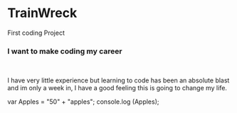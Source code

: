 # TrainWreck
First coding Project
<html>
  <body>
    <h3>I want to make coding my career</h3>
    </br>
  <p>I have very little experience but learning to code has been an absolute blast and im only a week in, I have a good feeling this is going to change my life.</p>
  </body>
  </html>
var Apples = "50" + "apples";
console.log (Apples);
